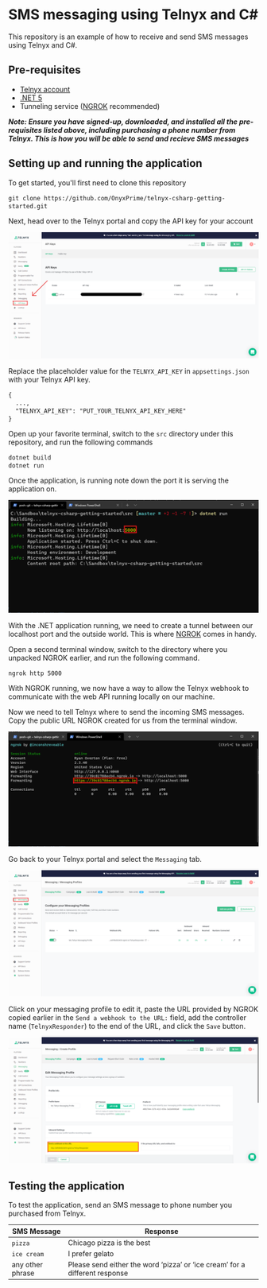 # SMS messaging using Telnyx and C#
This repository is an example of how to receive and send SMS messages using Telnyx and C#.

## Pre-requisites
- [Telnyx account](https://telnyx.com/sign-up)
- [.NET 5](https://dotnet.microsoft.com/download/dotnet/5.0)
- Tunneling service ([NGROK](https://ngrok.com/download) recommended)

**_Note: Ensure you have signed-up, downloaded, and installed all the pre-requisites listed above, including purchasing a phone number from Telnyx. This is how you will be able to send and recieve SMS messages_**

## Setting up and running the application

To get started, you'll first need to clone this repository

```
git clone https://github.com/OnyxPrime/telnyx-csharp-getting-started.git
```
Next, head over to the Telnyx portal and copy the API key for your account

![Telnyx portal API key page](./images/telnyx-dashboard-api-key.png)

Replace the placeholder value for the `TELNYX_API_KEY` in `appsettings.json` with your Telnyx API key.

```
{
  ...,
  "TELNYX_API_KEY": "PUT_YOUR_TELNYX_API_KEY_HERE"
}
```

Open up your favorite terminal, switch to the `src` directory under this repository, and run the following commands

```
dotnet build
dotnet run
```

Once the application, is running note down the port it is serving the application on.

![terminal window showing dotnet run log](./images/dotnet-running-port.png)

With the .NET application running, we need to create a tunnel between our localhost port and the outside world. This is where [NGROK](https://ngrok.com/download) comes in handy.

Open a second terminal window, switch to the directory where you unpacked NGROK earlier, and run the following command.

```
ngrok http 5000
```

With NGROK running, we now have a way to allow the Telnyx webhook to communicate with the web API running locally on our machine. 

Now we need to tell Telnyx where to send the incoming SMS messages. Copy the public URL NGROK created for us from the terminal window.

![NGROK output in a terminal window](./images/ngrok-running-terminal.png)

Go back to your Telnyx portal and select the `Messaging` tab.

![Telnyx portal messaging tab](./images/telnyx-dashboard-messaging.png)

Click on your messaging profile to edit it, paste the URL provided by NGROK copied earlier in the `Send a webhook to the URL:` field, add the controller name (`TelnyxResponder`) to the end of the URL, and click the `Save` button.

![Telnyx portal messaging tab edit profile](./images/telnyx-portal-messaging-edit.png)

## Testing the application

To test the application, send an SMS message to phone number you purchased from Telnyx. 

SMS Message|Response
-------|--------
`pizza`|Chicago pizza is the best
`ice cream`|I prefer gelato
any other phrase|Please send either the word ‘pizza’ or ‘ice cream’ for a different response



